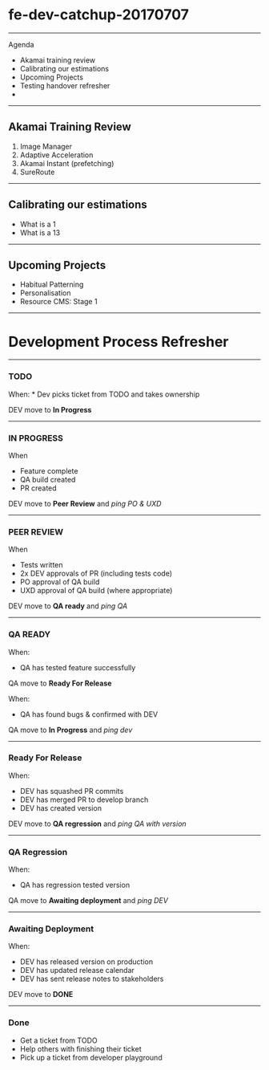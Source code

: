 # fe-dev-catchup-20170707

---

Agenda
* Akamai training review
* Calibrating our estimations
* Upcoming Projects
* Testing handover refresher
*

---

## Akamai Training Review

1. Image Manager
2. Adaptive Acceleration
3. Akamai Instant (prefetching)
4. SureRoute

---

## Calibrating our estimations

* What is a 1
* What is a 13

---

## Upcoming Projects

* Habitual Patterning
* Personalisation
* Resource CMS: Stage 1

---

# Development Process Refresher

---

### TODO
When:
    * Dev picks ticket from TODO and takes ownership

DEV move to **In Progress**

---

### IN PROGRESS
When
* Feature complete
* QA build created
* PR created

DEV move to **Peer Review** and _ping PO & UXD_

---

### PEER REVIEW
When
* Tests written
* 2x DEV approvals of PR (including tests code)
* PO approval of QA build
* UXD approval of QA build (where appropriate)

DEV move to **QA ready** and _ping QA_

---

### QA READY
When:
* QA has tested feature successfully

QA move to **Ready For Release**

When:
* QA has found bugs & confirmed with DEV

QA move to **In Progress** and _ping dev_

---

### Ready For Release
When:
* DEV has squashed PR commits
* DEV has merged PR to develop branch
* DEV has created version

DEV move to **QA regression** and _ping QA with version_

---

### QA Regression
When:
* QA has regression tested version

QA move to **Awaiting deployment** and _ping DEV_

---

### Awaiting Deployment
When:
* DEV has released version on production
* DEV has updated release calendar
* DEV has sent release notes to stakeholders

DEV move to **DONE**

---

### Done

* Get a ticket from TODO
* Help others with finishing their ticket
* Pick up a ticket from developer playground
